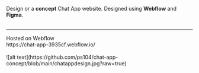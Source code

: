 Design or a **concept** Chat App website.  Designed using **Webflow** and **Figma**.
<br>
<br>
<hr>
Hosted on Webflow
<br>
https://chat-app-3935cf.webflow.io/
<br>
<br>
![alt text](https://github.com/ps104/chat-app-concept/blob/main/chatappdesign.jpg?raw=true)

